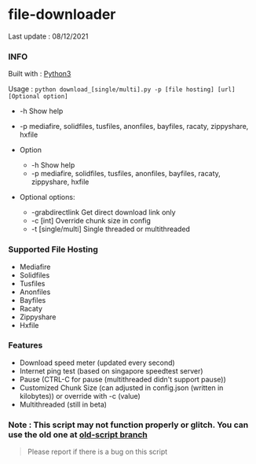 # file-downloader
Last update : 08/12/2021
### INFO
Built with : [Python3](https://www.python.org/)

Usage : ```python download_[single/multi].py -p [file hosting] [url] [Optional option]```
- -h    Show help
- -p    mediafire, solidfiles, tusfiles, anonfiles, bayfiles, racaty, zippyshare, hxfile

- Option
    - -h  Show help
    - -p  mediafire, solidfiles, tusfiles, anonfiles, bayfiles, racaty, zippyshare, hxfile
- Optional options:
    - -grabdirectlink    Get direct download link only
    - -c  [int]          Override chunk size in config
    - -t  [single/multi] Single threaded or multithreaded
    
### Supported File Hosting
- Mediafire
- Solidfiles
- Tusfiles
- Anonfiles
- Bayfiles
- Racaty
- Zippyshare
- Hxfile

### Features
- Download speed meter (updated every second)
- Internet ping test (based on singapore speedtest server)
- Pause (CTRL-C for pause (multithreaded didn't support pause))
- Customized Chunk Size (can adjusted in config.json (written in kilobytes)) or override with -c (value)
- Multithreaded (still in beta)

### Note : This script may not function properly or glitch. You can use the old one at [old-script branch](https://github.com/XniceCraft/file-downloader/tree/old-script)

> Please report if there is a bug on this script
